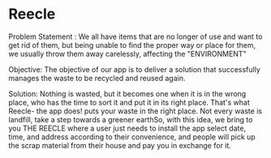 # Reecle

Problem Statement : We all have items that are no longer of use and want to get rid of them, but being unable to find the proper way or place for them, we usually throw them away carelessly, affecting the "ENVIRONMENT"

Objective: The objective of our app is to deliver a solution that successfully manages the waste to be recycled and reused again.

Solution: Nothing is wasted, but it becomes one when it is in the wrong place, who has the time to sort it and put it in its right place. That's what Reecle- the app does! puts your waste in the right place. Not every waste is landfill, take a step towards a greener earthSo, with this idea, we bring to you THE REECLE where a user just needs to install the app select date, time, and address according to their convenience, and people will pick up the scrap material from their house and pay you in exchange for it.
